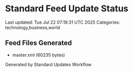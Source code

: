 # Standard Feed Update Status
Last updated: Tue Jul 22 07:19:31 UTC 2025
Categories: technology,business,world

## Feed Files Generated
- master.xml (60235 bytes)

Generated by Standard Updates Workflow
